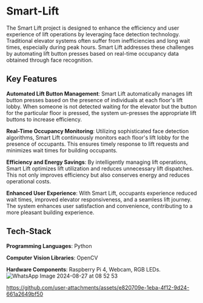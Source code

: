 
# Smart-Lift

The Smart Lift project is designed to enhance the efficiency and user experience of lift operations by leveraging face detection technology. Traditional elevator systems often suffer from inefficiencies and long wait times, especially during peak hours. Smart Lift addresses these challenges by automating lift button presses based on real-time occupancy data obtained through face recognition.

## Key Features

**Automated Lift Button Management**: Smart Lift automatically manages lift button presses based on the presence of individuals at each floor's lift lobby. When someone is not detected waiting for the elevator but the button for the particular floor is pressed, the system un-presses the appropriate lift buttons to increase efficiency.

**Real-Time Occupancy Monitoring**: Utilizing sophisticated face detection algorithms, Smart Lift continuously monitors each floor's lift lobby for the presence of occupants. This ensures timely response to lift requests and minimizes wait times for building occupants.

**Efficiency and Energy Savings**: By intelligently managing lift operations, Smart Lift optimizes lift utilization and reduces unnecessary lift dispatches. This not only improves efficiency but also conserves energy and reduces operational costs.

**Enhanced User Experience**: With Smart Lift, occupants experience reduced wait times, improved elevator responsiveness, and a seamless lift journey. The system enhances user satisfaction and convenience, contributing to a more pleasant building experience.

## Tech-Stack
**Programming Languages**: Python

**Computer Vision Libraries**: OpenCV

**Hardware Components**: Raspberry Pi 4, Webcam, RGB LEDs.
![WhatsApp Image 2024-08-27 at 08 52 53](https://github.com/user-attachments/assets/6c6597fc-e723-4d70-a97b-3687dfd22ace)

https://github.com/user-attachments/assets/e820709e-1eba-4f12-9d24-661a2649bf50

